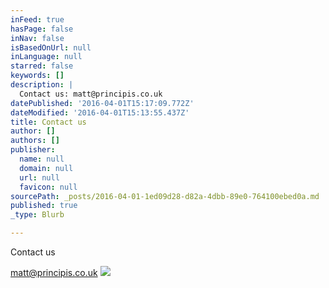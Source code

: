 ```yaml
---
inFeed: true
hasPage: false
inNav: false
isBasedOnUrl: null
inLanguage: null
starred: false
keywords: []
description: |
  Contact us: matt@principis.co.uk
datePublished: '2016-04-01T15:17:09.772Z'
dateModified: '2016-04-01T15:13:55.437Z'
title: Contact us
author: []
authors: []
publisher:
  name: null
  domain: null
  url: null
  favicon: null
sourcePath: _posts/2016-04-01-1ed09d28-d82a-4dbb-89e0-764100ebed0a.md
published: true
_type: Blurb

---
```

Contact us

matt@principis.co.uk
![](https://the-grid-user-content.s3-us-west-2.amazonaws.com/a1082ef6-341b-4179-a92e-b251b520167b.jpg)